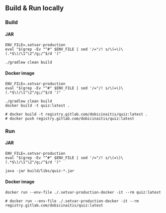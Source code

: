 ## Build & Run locally
### Build
#### JAR
```shell
ENV_FILE=.setvar-production
eval "$(grep -Ev "^#" $ENV_FILE | sed '/="/! s/\(=\)\(.*$\)/\1"\2"/g;/^$/d ')"

./gradlew clean build
```
#### Docker image
```shell
ENV_FILE=.setvar-production
eval "$(grep -Ev "^#" $ENV_FILE | sed '/="/! s/\(=\)\(.*$\)/\1"\2"/g;/^$/d ')"

./gradlew clean build
docker build -t quiz:latest .

# docker build -t registry.gitlab.com/dobicinaitis/quiz:latest .
# docker push registry.gitlab.com/dobicinaitis/quiz:latest
```
### Run
#### JAR
```shell
ENV_FILE=.setvar-production
eval "$(grep -Ev "^#" $ENV_FILE | sed '/="/! s/\(=\)\(.*$\)/\1"\2"/g;/^$/d ')"

java -jar build/libs/quiz-*.jar
```
#### Docker image
```shell
docker run --env-file ./.setvar-production-docker -it --rm quiz:latest

# docker run --env-file ./.setvar-production-docker -it --rm registry.gitlab.com/dobicinaitis/quiz:latest
```
